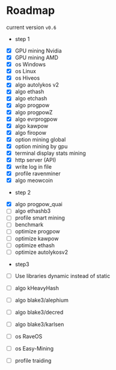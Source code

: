 # Roadmap
  
current version `v0.6`  
  
+ step 1
- [x] GPU mining Nvidia
- [x] GPU mining AMD
- [x] os Windows
- [x] os Linux
- [x] os Hiveos
- [x] algo autolykos v2
- [x] algo ethash
- [x] algo etchash
- [x] algo progpow
- [x] algo progpowZ
- [x] algo evrprogpow
- [x] algo kawpow
- [x] algo firopow
- [x] option mining global
- [x] option mining by gpu
- [x] terminal display stats mining
- [x] http server (API)
- [x] write log in file
- [x] profile ravenminer
- [x] algo meowcoin
  
+ step 2
- [x] algo progpow_quai
- [ ] algo ethashb3
- [ ] profile smart mining
- [ ] benchmark
- [ ] optimize progpow
- [ ] optimize kawpow
- [ ] optimize ethash
- [ ] optimize autolykosv2

+ step3
- [ ] Use libraries dynamic instead of static
- [ ] algo kHeavyHash
- [ ] algo blake3/alephium
- [ ] algo blake3/decred
- [ ] algo blake3/karlsen
- [ ] os RaveOS
- [ ] os Easy-Mining
- [ ] profile traiding
  